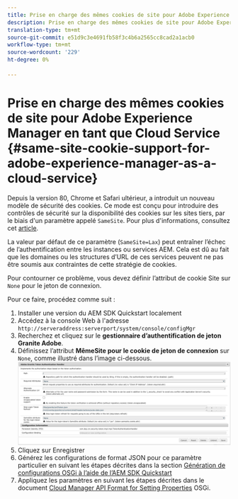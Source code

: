 ```yaml
---
title: Prise en charge des mêmes cookies de site pour Adobe Experience Manager en tant que Cloud Service
description: Prise en charge des mêmes cookies de site pour Adobe Experience Manager en tant que Cloud Service
translation-type: tm+mt
source-git-commit: e51d9c3e4691fb58f3c4b6a2565cc8cad2a1acb0
workflow-type: tm+mt
source-wordcount: '229'
ht-degree: 0%

---
```



# Prise en charge des mêmes cookies de site pour Adobe Experience Manager en tant que Cloud Service {#same-site-cookie-support-for-adobe-experience-manager-as-a-cloud-service}

Depuis la version 80, Chrome et Safari ultérieur, a introduit un nouveau modèle de sécurité des cookies. Ce mode est conçu pour introduire des contrôles de sécurité sur la disponibilité des cookies sur les sites tiers, par le biais d&#39;un paramètre appelé `SameSite`. Pour plus d&#39;informations, consultez cet [article](https://web.dev/samesite-cookies-explained/).

La valeur par défaut de ce paramètre (`SameSite=Lax`) peut entraîner l’échec de l’authentification entre les instances ou services AEM. Cela est dû au fait que les domaines ou les structures d’URL de ces services peuvent ne pas être soumis aux contraintes de cette stratégie de cookies.

Pour contourner ce problème, vous devez définir l’attribut de cookie Site sur `None` pour le jeton de connexion.

Pour ce faire, procédez comme suit :

1. Installer une version du AEM SDK Quickstart localement
1. Accédez à la console Web à l&#39;adresse `http://serveraddress:serverport/system/console/configMgr`
1. Recherchez et cliquez sur le **gestionnaire d’authentification de jeton Granite Adobe**.
1. Définissez l’attribut **MêmeSite pour le cookie de jeton de connexion** sur `None`, comme illustré dans l’image ci-dessous.
   ![samesite](/help/security/assets/samesite1.png)
1. Cliquez sur Enregistrer
1. Générez les configurations de format JSON pour ce paramètre particulier en suivant les étapes décrites dans la section [Génération de configurations OSGi à l’aide de l’AEM SDK Quickstart](/help/implementing/deploying/configuring-osgi.md#generating-osgi-configurations-using-the-aem-sdk-quickstart)
1. Appliquez les paramètres en suivant les étapes décrites dans le document [Cloud Manager API Format for Setting Properties](/help/implementing/deploying/configuring-osgi.md#cloud-manager-api-format-for-setting-properties) OSGi.

